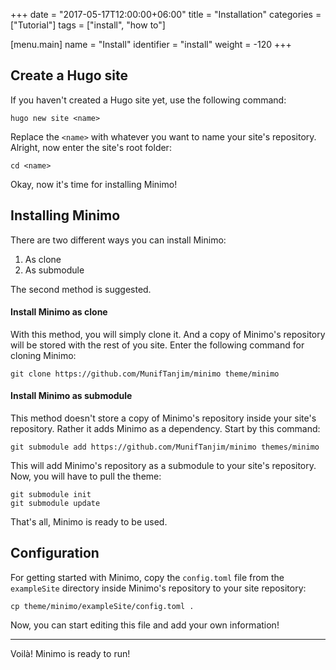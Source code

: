 +++
date = "2017-05-17T12:00:00+06:00"
title = "Installation"
categories = ["Tutorial"]
tags = ["install", "how to"]

[menu.main]
  name = "Install"
  identifier = "install"
  weight = -120
+++
## Create a Hugo site

If you haven't created a Hugo site yet, use the following command:

    hugo new site <name>

Replace the `<name>` with whatever you want to name your site's repository. Alright, now enter the site's root folder:

    cd <name>

Okay, now it's time for installing Minimo!

## Installing Minimo

There are two different ways you can install Minimo:

1. As clone
2. As submodule

The second method is suggested.

#### Install Minimo as clone

With this method, you will simply clone it. And a copy of Minimo's repository will be stored with the rest of you site. Enter the following command for cloning Minimo:

    git clone https://github.com/MunifTanjim/minimo theme/minimo

#### Install Minimo as submodule

This method doesn't store a copy of Minimo's repository inside your site's repository. Rather it adds Minimo as a dependency. Start by this command:

    git submodule add https://github.com/MunifTanjim/minimo themes/minimo

This will add Minimo's repository as a submodule to your site's repository. Now, you will have to pull the theme:

    git submodule init
    git submodule update

That's all, Minimo is ready to be used.

## Configuration

For getting started with Minimo, copy the `config.toml` file from the `exampleSite` directory inside Minimo's repository to your site repository:

    cp theme/minimo/exampleSite/config.toml .

Now, you can start editing this file and add your own information!

-------------

Voilà! Minimo is ready to run!
